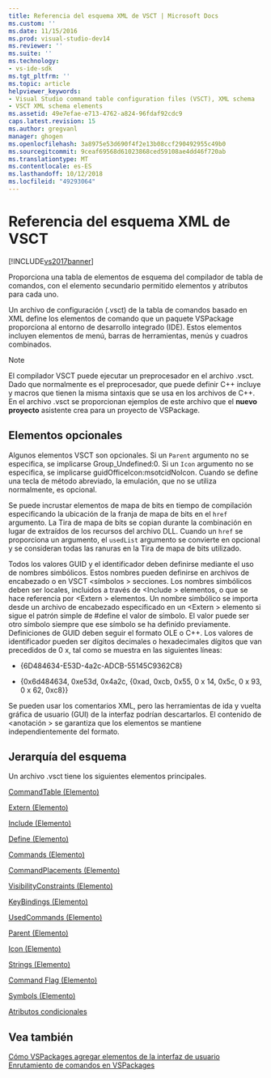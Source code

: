 ```yaml
---
title: Referencia del esquema XML de VSCT | Microsoft Docs
ms.custom: ''
ms.date: 11/15/2016
ms.prod: visual-studio-dev14
ms.reviewer: ''
ms.suite: ''
ms.technology:
- vs-ide-sdk
ms.tgt_pltfrm: ''
ms.topic: article
helpviewer_keywords:
- Visual Studio command table configuration files (VSCT), XML schema
- VSCT XML schema elements
ms.assetid: 49e7efae-e713-4762-a824-96fdaf92cdc9
caps.latest.revision: 15
ms.author: gregvanl
manager: ghogen
ms.openlocfilehash: 3a8975e53d690f4f2e13b08ccf290492955c49b0
ms.sourcegitcommit: 9ceaf69568d61023868ced59108ae4dd46f720ab
ms.translationtype: MT
ms.contentlocale: es-ES
ms.lasthandoff: 10/12/2018
ms.locfileid: "49293064"
---
```

# <a name="vsct-xml-schema-reference"></a>Referencia del esquema XML de VSCT
[!INCLUDE[vs2017banner](../includes/vs2017banner.md)]

Proporciona una tabla de elementos de esquema del compilador de tabla de comandos, con el elemento secundario permitido elementos y atributos para cada uno.  
  
 Un archivo de configuración (.vsct) de la tabla de comandos basado en XML define los elementos de comando que un paquete VSPackage proporciona al entorno de desarrollo integrado (IDE). Estos elementos incluyen elementos de menú, barras de herramientas, menús y cuadros combinados.  
  
> [!NOTE]
>  El compilador VSCT puede ejecutar un preprocesador en el archivo .vsct. Dado que normalmente es el preprocesador, que puede definir C++ incluye y macros que tienen la misma sintaxis que se usa en los archivos de C++. En el archivo .vsct se proporcionan ejemplos de este archivo que el **nuevo proyecto** asistente crea para un proyecto de VSPackage.  
  
## <a name="optional-elements"></a>Elementos opcionales  
 Algunos elementos VSCT son opcionales. Si un `Parent` argumento no se especifica, se implicarse Group_Undefined:0. Si un `Icon` argumento no se especifica, se implicarse guidOfficeIcon:msotcidNoIcon. Cuando se define una tecla de método abreviado, la emulación, que no se utiliza normalmente, es opcional.  
  
 Se puede incrustar elementos de mapa de bits en tiempo de compilación especificando la ubicación de la franja de mapa de bits en el `href` argumento. La Tira de mapa de bits se copian durante la combinación en lugar de extraídos de los recursos del archivo DLL. Cuando un `href` se proporciona un argumento, el `usedList` argumento se convierte en opcional y se consideran todas las ranuras en la Tira de mapa de bits utilizado.  
  
 Todos los valores GUID y el identificador deben definirse mediante el uso de nombres simbólicos. Estos nombres pueden definirse en archivos de encabezado o en VSCT \<símbolos > secciones. Los nombres simbólicos deben ser locales, incluidos a través de \<Include > elementos, o que se hace referencia por \<Extern > elementos. Un nombre simbólico se importa desde un archivo de encabezado especificado en un \<Extern > elemento si sigue el patrón simple de #define el valor de símbolo. El valor puede ser otro símbolo siempre que ese símbolo se ha definido previamente. Definiciones de GUID deben seguir el formato OLE o C++. Los valores de identificador pueden ser dígitos decimales o hexadecimales dígitos que van precedidos de 0 x, tal como se muestra en las siguientes líneas:  
  
-   {6D484634-E53D-4a2c-ADCB-55145C9362C8}  
  
-   {0x6d484634, 0xe53d, 0x4a2c, {0xad, 0xcb, 0x55, 0 x 14, 0x5c, 0 x 93, 0 x 62, 0xc8}}  
  
 Se pueden usar los comentarios XML, pero las herramientas de ida y vuelta gráfica de usuario (GUI) de la interfaz podrían descartarlos. El contenido de \<anotación > se garantiza que los elementos se mantiene independientemente del formato.  
  
## <a name="schema-hierarchy"></a>Jerarquía del esquema  
 Un archivo .vsct tiene los siguientes elementos principales.  
  
 [CommandTable (Elemento)](../extensibility/commandtable-element.md)  
  
 [Extern (Elemento)](../extensibility/extern-element.md)  
  
 [Include (Elemento)](../extensibility/include-element.md)  
  
 [Define (Elemento)](../extensibility/define-element.md)  
  
 [Commands (Elemento)](../extensibility/commands-element.md)  
  
 [CommandPlacements (Elemento)](../extensibility/commandplacements-element.md)  
  
 [VisibilityConstraints (Elemento)](../extensibility/visibilityconstraints-element.md)  
  
 [KeyBindings (Elemento)](../extensibility/keybindings-element.md)  
  
 [UsedCommands (Elemento)](../extensibility/usedcommands-element.md)  
  
 [Parent (Elemento)](../extensibility/parent-element.md)  
  
 [Icon (Elemento)](../extensibility/icon-element.md)  
  
 [Strings (Elemento)](../extensibility/strings-element.md)  
  
 [Command Flag (Elemento)](../extensibility/command-flag-element.md)  
  
 [Symbols (Elemento)](../extensibility/symbols-element.md)  
  
 [Atributos condicionales](../extensibility/vsct-xml-schema-conditional-attributes.md)  
  
## <a name="see-also"></a>Vea también  
 [Cómo VSPackages agregar elementos de la interfaz de usuario](../extensibility/internals/how-vspackages-add-user-interface-elements.md)   
 [Enrutamiento de comandos en VSPackages](../extensibility/internals/command-routing-in-vspackages.md)

